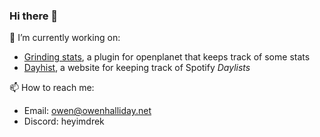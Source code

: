 ### Hi there 👋

🔭 I’m currently working on:
  - [Grinding stats](https://github.com/drekdrek/grinding-stats), a plugin for openplanet that keeps track of some stats
  - [Dayhist](https://github.com/drekdrek/dayhist), a website for keeping track of Spotify *Daylists*

📫 How to reach me:
  - Email: [owen@owenhalliday.net](mailto:owen@owenhalliday.net) 
  - Discord: heyimdrek
<!--
**drekdrek/drekdrek** is a ✨ _special_ ✨ repository because its `README.md` (this file) appears on your GitHub profile.

Here are some ideas to get you started:

- 🔭 I’m currently working on ...
- 🌱 I’m currently learning ...
- 👯 I’m looking to collaborate on ...
- 🤔 I’m looking for help with ...
- 💬 Ask me about ...
- 📫 How to reach me: ...
- 😄 Pronouns: ...
- ⚡ Fun fact: ...
-->
